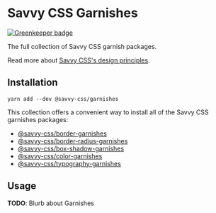 # Savvy CSS Garnishes

[![Greenkeeper badge](https://badges.greenkeeper.io/savvy-css/garnishes.svg)](https://greenkeeper.io/)

The full collection of Savvy CSS garnish packages.

Read more about [Savvy CSS's design principles](https://github.com/savvy-css/savvy/doc).

## Installation

```shell
yarn add --dev @savvy-css/garnishes
``` 

This collection offers a convenient way to install all of the Savvy CSS garnishes packages:

- [@savvy-css/border-garnishes](https://github.com/savvy-css/border-garnishes/)
- [@savvy-css/border-radius-garnishes](https://github.com/savvy-css/border-radius-garnishes/)
- [@savvy-css/box-shadow-garnishes](https://github.com/savvy-css/box-shadow-garnishes/)
- [@savvy-css/color-garnishes](https://github.com/savvy-css/color-garnishes/)
- [@savvy-css/typography-garnishes](https://github.com/savvy-css/typography-garnishes/)

## Usage

**TODO**: Blurb about Garnishes